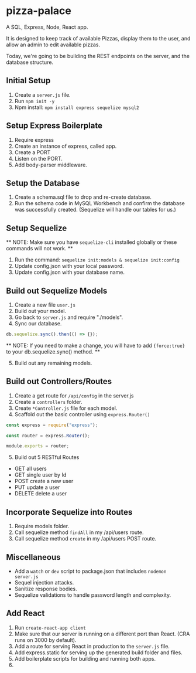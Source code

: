 # pizza-palace

A SQL, Express, Node, React app.

It is designed to keep track of available Pizzas, display them to the user, and allow an admin to edit available pizzas.

Today, we're going to be building the REST endpoints on the server, and the database structure.

## Initial Setup

1. Create a `server.js` file.
2. Run `npm init -y`
3. Npm install: `npm install express sequelize mysql2`

## Setup Express Boilerplate

1. Require express
2. Create an instance of express, called app.
3. Create a PORT
4. Listen on the PORT.
5. Add body-parser middleware.

## Setup the Database

1. Create a schema.sql file to drop and re-create database.
2. Run the schema code in MySQL Workbench and confirm the database was successfully created. (Sequelize will handle our tables for us.)

## Setup Sequelize

** NOTE: Make sure you have `sequelize-cli` installed globally or these commands will not work. **

1. Run the command: `sequelize init:models & sequelize init:config`
2. Update config.json with your local password.
3. Update config.json with your database name.

## Build out Sequelize Models

1. Create a new file `user.js`
2. Build out your model.
3. Go back to `server.js` and require "./models".
4. Sync our database.

```javascript
db.sequelize.sync().then(() => {});
```

** NOTE: If you need to make a change, you will have to add `{force:true}` to your db.sequelize.sync() method. **

5. Build out any remaining models.

## Build out Controllers/Routes

1. Create a get route for `/api/config` in the server.js
2. Create a `controllers` folder.
3. Create `*Controller.js` file for each model.
4. Scaffold out the basic controller using `express.Router()`

```javascript
const express = require("express");

const router = express.Router();

module.exports = router;
```

5. Build out 5 RESTful Routes
* GET all users
* GET single user by Id
* POST create a new user
* PUT update a user
* DELETE delete a user

## Incorporate Sequelize into Routes
1. Require models folder.
2. Call sequelize method `findAll` in my /api/users route. 
3. Call sequelize method `create` in my /api/users POST route.

## Miscellaneous

- Add a `watch` or `dev` script to package.json that includes `nodemon server.js`
- Sequel injection attacks. 
- Sanitize response bodies.
- Sequelize validations to handle password length and complexity.


## Add React
1. Run `create-react-app client`
2. Make sure that our server is running on a different port than React. (CRA runs on 3000 by default).
3. Add a route for serving React in production to the `server.js` file. 
4. Add express.static for serving up the generated build folder and files. 
5. Add boilerplate scripts for building and running both apps. 
6. 